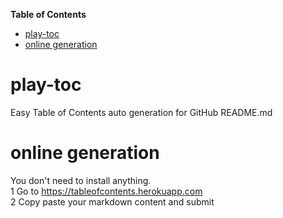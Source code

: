 **Table of Contents**
- [play-toc](#play-toc)
- [online generation](#online-generation)

# play-toc
Easy Table of Contents  auto generation for GitHub README.md

# online generation
You don't need to install anything.
<br>1 Go to https://tableofcontents.herokuapp.com
<br>2 Copy paste your markdown content and submit
